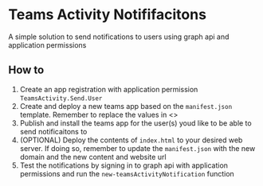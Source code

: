 # Teams Activity Notififacitons
A simple solution to send notifications to users using graph api and application permissions

## How to
1. Create an app registration with application permission `TeamsActivity.Send.User`
1. Create and deploy a new teams app based on the `manifest.json` template. Remember to replace the values in <>
2. Publish and install the teams app for the user(s) youd like to be able to send notificaitons to
3. (OPTIONAL) Deploy the contents of `index.html` to your desired web server. If doing so, remember to update the `manifest.json` with the new domain and the new content and website url
4. Test the notifications by signing in to graph api with application permissions and run the `new-teamsActivityNotification` function
   
